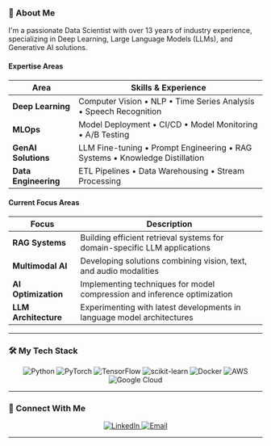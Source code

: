 ### 🧠 About Me

I'm a passionate Data Scientist with over 13 years of industry experience, specializing in Deep Learning, Large Language Models (LLMs), and Generative AI solutions.

#### Expertise Areas

| Area            | Skills & Experience                                               |
| --------------- | ----------------------------------------------------------------- |
| **Deep Learning** | Computer Vision • NLP • Time Series Analysis • Speech Recognition |
| **MLOps** | Model Deployment • CI/CD • Model Monitoring • A/B Testing         |
| **GenAI Solutions** | LLM Fine-tuning • Prompt Engineering • RAG Systems • Knowledge Distillation |
| **Data Engineering**| ETL Pipelines • Data Warehousing • Stream Processing              |

#### Current Focus Areas

| Focus          | Description                                                                 |
| -------------- | --------------------------------------------------------------------------- |
| **RAG Systems** | Building efficient retrieval systems for domain-specific LLM applications   |
| **Multimodal AI** | Developing solutions combining vision, text, and audio modalities         |
| **AI Optimization**| Implementing techniques for model compression and inference optimization  |
| **LLM Architecture** | Experimenting with latest developments in language model architectures |

---

### 🛠️ My Tech Stack

<p align="center">
  <img src="https://img.shields.io/badge/Python-3776AB?style=for-the-badge&logo=python&logoColor=white" alt="Python">
  <img src="https://img.shields.io/badge/PyTorch-EE4C2C?style=for-the-badge&logo=pytorch&logoColor=white" alt="PyTorch">
  <img src="https://img.shields.io/badge/TensorFlow-FF6F00?style=for-the-badge&logo=tensorflow&logoColor=white" alt="TensorFlow">
  <img src="https://img.shields.io/badge/scikit--learn-F7931E?style=for-the-badge&logo=scikit-learn&logoColor=white" alt="scikit-learn">
  <img src="https://img.shields.io/badge/Docker-2496ED?style=for-the-badge&logo=docker&logoColor=white" alt="Docker">
  <img src="https://img.shields.io/badge/Amazon_AWS-232F3E?style=for-the-badge&logo=amazon-aws&logoColor=white" alt="AWS">
  <img src="https://img.shields.io/badge/Google_Cloud-4285F4?style=for-the-badge&logo=google-cloud&logoColor=white" alt="Google Cloud">
</p>

---

### 🔗 Connect With Me

<p align="center">
  <a href="YOUR_LINKEDIN_PROFILE_URL" target="_blank">
    <img src="https://img.shields.io/badge/LinkedIn-0077B5?style=for-the-badge&logo=linkedin&logoColor=white" alt="LinkedIn">
  </a>
  <a href="mailto:hello@dhruvilpatel.com">
    <img src="https://img.shields.io/badge/Email-D14836?style=for-the-badge&logo=gmail&logoColor=white" alt="Email">
  </a>
</p>

---
